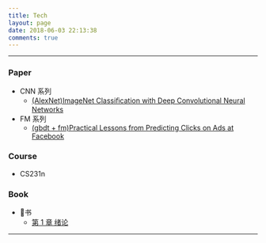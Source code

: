 ```yaml
---
title: Tech
layout: page
date: 2018-06-03 22:13:38
comments: true
---
```


-------

### Paper
- CNN 系列
    - [(AlexNet)ImageNet Classiﬁcation with Deep Convolutional Neural Networks](https://xiang578.com/post/alexnet.html)
- FM 系列
    - [(gbdt + fm)Practical Lessons from Predicting Clicks on Ads at Facebook](https://xiang578.com/post/gbdt_lr.html)

### Course
- CS231n

### Book

- 🍉书
    - [第 1 章 绪论](https://xiang578.com/2018/06/06/machine-learning-ch-01/)



-------


​

